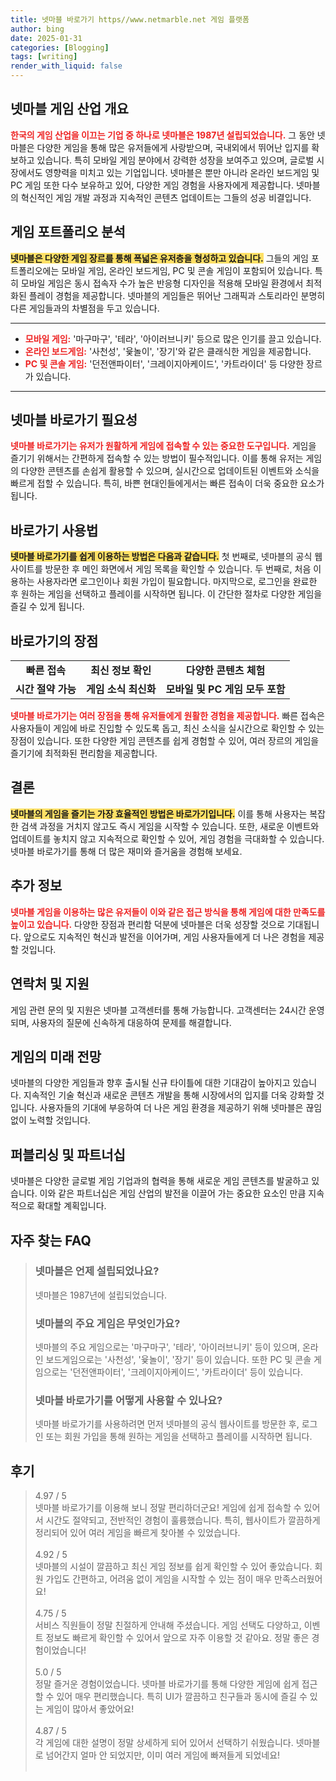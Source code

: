 ```yaml
---
title: 넷마블 바로가기 https//www.netmarble.net 게임 플랫폼
author: bing
date: 2025-01-31
categories: [Blogging]
tags: [writing]
render_with_liquid: false
---
```



<h2 id='넷마블 게임 산업 개요'>넷마블 게임 산업 개요</h2>

<p><b><span style="color: #ee2323;">한국의 게임 산업을 이끄는 기업 중 하나로 넷마블은 1987년 설립되었습니다.</span></b> 그 동안 넷마블은 다양한 게임을 통해 많은 유저들에게 사랑받으며, 국내외에서 뛰어난 입지를 확보하고 있습니다. 특히 모바일 게임 분야에서 강력한 성장을 보여주고 있으며, 글로벌 시장에서도 영향력을 미치고 있는 기업입니다. 넷마블은 뿐만 아니라 온라인 보드게임 및 PC 게임 또한 다수 보유하고 있어, 다양한 게임 경험을 사용자에게 제공합니다. 넷마블의 혁신적인 게임 개발 과정과 지속적인 콘텐츠 업데이트는 그들의 성공 비결입니다.</p>

<h2 id='게임 포트폴리오 분석'>게임 포트폴리오 분석</h2>

<p><b><span style="background-color: #ffe066;">넷마블은 다양한 게임 장르를 통해 폭넓은 유저층을 형성하고 있습니다.</span></b> 그들의 게임 포트폴리오에는 모바일 게임, 온라인 보드게임, PC 및 콘솔 게임이 포함되어 있습니다. 특히 모바일 게임은 동시 접속자 수가 높은 반응형 디자인을 적용해 모바일 환경에서 최적화된 플레이 경험을 제공합니다. 넷마블의 게임들은 뛰어난 그래픽과 스토리라인 분명히 다른 게임들과의 차별점을 두고 있습니다.</p>

<hr />

<ul>
    <li><b><span style="color: #ee2323;">모바일 게임:</span></b> '마구마구', '테라', '아이러브니키' 등으로 많은 인기를 끌고 있습니다.</li>
    <li><b><span style="color: #ee2323;">온라인 보드게임:</span></b> '사천성', '윷놀이', '장기'와 같은 클래식한 게임을 제공합니다.</li>
    <li><b><span style="color: #ee2323;">PC 및 콘솔 게임:</span></b> '던전앤파이터', '크레이지아케이드', '카트라이더' 등 다양한 장르가 있습니다.</li>
</ul>

<hr />

<h2 id='넷마블 바로가기 필요성'>넷마블 바로가기 필요성</h2>

<p><b><span style="color: #ee2323;">넷마블 바로가기는 유저가 원활하게 게임에 접속할 수 있는 중요한 도구입니다.</span></b> 게임을 즐기기 위해서는 간편하게 접속할 수 있는 방법이 필수적입니다. 이를 통해 유저는 게임의 다양한 콘텐츠를 손쉽게 활용할 수 있으며, 실시간으로 업데이트된 이벤트와 소식을 빠르게 접할 수 있습니다. 특히, 바쁜 현대인들에게서는 빠른 접속이 더욱 중요한 요소가 됩니다.</p>

<h2 id='바로가기 사용법'>바로가기 사용법</h2>

<p><b><span style="background-color: #ffe066;">넷마블 바로가기를 쉽게 이용하는 방법은 다음과 같습니다.</span></b> 첫 번째로, 넷마블의 공식 웹사이트를 방문한 후 메인 화면에서 게임 목록을 확인할 수 있습니다. 두 번째로, 처음 이용하는 사용자라면 로그인이나 회원 가입이 필요합니다. 마지막으로, 로그인을 완료한 후 원하는 게임을 선택하고 플레이를 시작하면 됩니다. 이 간단한 절차로 다양한 게임을 즐길 수 있게 됩니다.</p>

<h2 id='바로가기의 장점'>바로가기의 장점</h2>

<table>
    <tr>
        <td style="text-align: center; height: 17px;"><b>빠른 접속</b></td>
        <td style="text-align: center; height: 17px;"><b>최신 정보 확인</b></td>
        <td style="text-align: center; height: 17px;"><b>다양한 콘텐츠 체험</b></td>
    </tr>
    <tr>
        <td style="text-align: center; height: 17px;"><b>시간 절약 가능</b></td>
        <td style="text-align: center; height: 17px;"><b>게임 소식 최신화</b></td>
        <td style="text-align: center; height: 17px;"><b>모바일 및 PC 게임 모두 포함</b></td>
    </tr>
</table>

<p><b><span style="color: #ee2323;">넷마블 바로가기는 여러 장점을 통해 유저들에게 원활한 경험을 제공합니다.</span></b> 빠른 접속은 사용자들이 게임에 바로 진입할 수 있도록 돕고, 최신 소식을 실시간으로 확인할 수 있는 장점이 있습니다. 또한 다양한 게임 콘텐츠를 쉽게 경험할 수 있어, 여러 장르의 게임을 즐기기에 최적화된 편리함을 제공합니다.</p>

<h2 id='결론'>결론</h2>

<p><b><span style="background-color: #ffe066;">넷마블의 게임을 즐기는 가장 효율적인 방법은 바로가기입니다.</span></b> 이를 통해 사용자는 복잡한 검색 과정을 거치지 않고도 즉시 게임을 시작할 수 있습니다. 또한, 새로운 이벤트와 업데이트를 놓치지 않고 지속적으로 확인할 수 있어, 게임 경험을 극대화할 수 있습니다. 넷마블 바로가기를 통해 더 많은 재미와 즐거움을 경험해 보세요.</p>

<h2 id='추가 정보'>추가 정보</h2>

<p><b><span style="color: #ee2323;">넷마블 게임을 이용하는 많은 유저들이 이와 같은 접근 방식을 통해 게임에 대한 만족도를 높이고 있습니다.</span></b> 다양한 장점과 편리함 덕분에 넷마블은 더욱 성장할 것으로 기대됩니다. 앞으로도 지속적인 혁신과 발전을 이어가며, 게임 사용자들에게 더 나은 경험을 제공할 것입니다.</p>

<h2 id='연락처 및 지원'>연락처 및 지원</h2>

<p>게임 관련 문의 및 지원은 넷마블 고객센터를 통해 가능합니다. 고객센터는 24시간 운영되며, 사용자의 질문에 신속하게 대응하여 문제를 해결합니다.</p>

<h2 id='게임의 미래 전망'>게임의 미래 전망</h2>

<p>넷마블의 다양한 게임들과 향후 출시될 신규 타이틀에 대한 기대감이 높아지고 있습니다. 지속적인 기술 혁신과 새로운 콘텐츠 개발을 통해 시장에서의 입지를 더욱 강화할 것입니다. 사용자들의 기대에 부응하여 더 나은 게임 환경을 제공하기 위해 넷마블은 끊임없이 노력할 것입니다.</p>

<h2 id='퍼블리싱 및 파트너십'>퍼블리싱 및 파트너십</h2>

<p>넷마블은 다양한 글로벌 게임 기업과의 협력을 통해 새로운 게임 콘텐츠를 발굴하고 있습니다. 이와 같은 파트너십은 게임 산업의 발전을 이끌어 가는 중요한 요소인 만큼 지속적으로 확대할 계획입니다.</p>


<h2 id='자주_찾는_FAQ'>자주 찾는 FAQ</h2>
<div itemscope="" itemtype="https://schema.org/FAQPage">
<blockquote>
<div itemscope="" itemprop="mainEntity" itemtype="https://schema.org/Question">
<h3 itemprop="name">넷마블은 언제 설립되었나요?</h3>
<div itemscope="" itemprop="acceptedAnswer" itemtype="https://schema.org/Answer">
<span itemprop="text">
<p>넷마블은 1987년에 설립되었습니다.</p>
</span>
</div>
</div>
<div itemscope="" itemprop="mainEntity" itemtype="https://schema.org/Question">
<h3 itemprop="name">넷마블의 주요 게임은 무엇인가요?</h3>
<div itemscope="" itemprop="acceptedAnswer" itemtype="https://schema.org/Answer">
<span itemprop="text">
<p>넷마블의 주요 게임으로는 '마구마구', '테라', '아이러브니키' 등이 있으며, 온라인 보드게임으로는 '사천성', '윷놀이', '장기' 등이 있습니다. 또한 PC 및 콘솔 게임으로는 '던전앤파이터', '크레이지아케이드', '카트라이더' 등이 있습니다.</p>
</span>
</div>
</div>
<div itemscope="" itemprop="mainEntity" itemtype="https://schema.org/Question">
<h3 itemprop="name">넷마블 바로가기를 어떻게 사용할 수 있나요?</h3>
<div itemscope="" itemprop="acceptedAnswer" itemtype="https://schema.org/Answer">
<span itemprop="text">
<p>넷마블 바로가기를 사용하려면 먼저 넷마블의 공식 웹사이트를 방문한 후, 로그인 또는 회원 가입을 통해 원하는 게임을 선택하고 플레이를 시작하면 됩니다.</p>
</span>
</div>
</div>
</blockquote>
</div>
<h2 id='후기'>후기</h2>
<div itemscope itemtype="https://schema.org/Product">
  <blockquote>
  <div itemprop="review" itemscope itemtype="https://schema.org/Review">
      <div itemprop="reviewRating" itemscope itemtype="https://schema.org/Rating"> <span itemprop="ratingValue">4.97</span> / <span itemprop="bestRating">5</span> </div>
      <span itemprop="reviewBody">넷마블 바로가기를 이용해 보니 정말 편리하더군요! 게임에 쉽게 접속할 수 있어서 시간도 절약되고, 전반적인 경험이 훌륭했습니다. 특히, 웹사이트가 깔끔하게 정리되어 있어 여러 게임을 빠르게 찾아볼 수 있었습니다.</span>
  </div>
  <br>
  <div itemprop="review" itemscope itemtype="https://schema.org/Review">
      <div itemprop="reviewRating" itemscope itemtype="https://schema.org/Rating"> <span itemprop="ratingValue">4.92</span> / <span itemprop="bestRating">5</span> </div>
      <span itemprop="reviewBody">넷마블의 시설이 깔끔하고 최신 게임 정보를 쉽게 확인할 수 있어 좋았습니다. 회원 가입도 간편하고, 어려움 없이 게임을 시작할 수 있는 점이 매우 만족스러웠어요!</span>
  </div>
  <br>
  <div itemprop="review" itemscope itemtype="https://schema.org/Review">
      <div itemprop="reviewRating" itemscope itemtype="https://schema.org/Rating"> <span itemprop="ratingValue">4.75</span> / <span itemprop="bestRating">5</span> </div>
      <span itemprop="reviewBody">서비스 직원들이 정말 친절하게 안내해 주셨습니다. 게임 선택도 다양하고, 이벤트 정보도 빠르게 확인할 수 있어서 앞으로 자주 이용할 것 같아요. 정말 좋은 경험이었습니다!</span>
  </div>
  <br>
  <div itemprop="review" itemscope itemtype="https://schema.org/Review">
      <div itemprop="reviewRating" itemscope itemtype="https://schema.org/Rating"> <span itemprop="ratingValue">5.0</span> / <span itemprop="bestRating">5</span> </div>
      <span itemprop="reviewBody">정말 즐거운 경험이었습니다. 넷마블 바로가기를 통해 다양한 게임에 쉽게 접근할 수 있어 매우 편리했습니다. 특히 UI가 깔끔하고 친구들과 동시에 즐길 수 있는 게임이 많아서 좋았어요!</span>
  </div>
  <br>
  <div itemprop="review" itemscope itemtype="https://schema.org/Review">
      <div itemprop="reviewRating" itemscope itemtype="https://schema.org/Rating"> <span itemprop="ratingValue">4.87</span> / <span itemprop="bestRating">5</span> </div>
      <span itemprop="reviewBody">각 게임에 대한 설명이 정말 상세하게 되어 있어서 선택하기 쉬웠습니다. 넷마블로 넘어간지 얼마 안 되었지만, 이미 여러 게임에 빠져들게 되었네요!</span>
  </div>
  <br>
  </blockquote>
</div>
